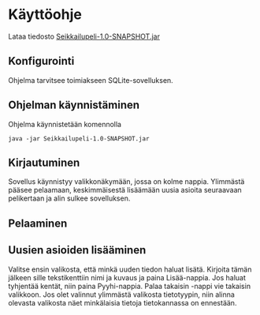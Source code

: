 # Käyttöohje

Lataa tiedosto [Seikkailupeli-1.0-SNAPSHOT.jar](https://github.com/strajama/otm-harjoitustyo/releases/tag/viikko6)

## Konfigurointi

Ohjelma tarvitsee toimiakseen SQLite-sovelluksen.

## Ohjelman käynnistäminen

Ohjelma käynnistetään komennolla 

```
java -jar Seikkailupeli-1.0-SNAPSHOT.jar 
```

## Kirjautuminen

Sovellus käynnistyy valikkonäkymään, jossa on kolme nappia.
Ylimmästä pääsee pelaamaan, keskimmäisestä lisäämään uusia asioita seuraavaan pelikertaan ja alin sulkee sovelluksen.

## Pelaaminen



## Uusien asioiden lisääminen

Valitse ensin valikosta, että minkä uuden tiedon haluat lisätä.
Kirjoita tämän jälkeen sille tekstikenttiin nimi ja kuvaus ja paina Lisää-nappia.
Jos haluat tyhjentää kentät, niin paina Pyyhi-nappia.
Palaa takaisin -nappi vie takaisin valikkoon.
Jos olet valinnut ylimmästä valikosta tietotyypin, niin alinna olevasta valikosta näet minkälaisia tietoja tietokannassa on ennestään.
